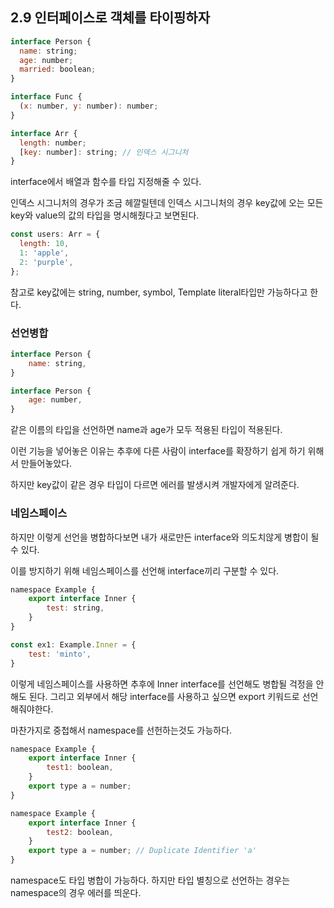 ## 2.9 인터페이스로 객체를 타이핑하자

```js
interface Person {
  name: string;
  age: number;
  married: boolean;
}

interface Func {
  (x: number, y: number): number;
}

interface Arr {
  length: number;
  [key: number]: string; // 인덱스 시그니처
}
```

interface에서 배열과 함수를 타입 지정해줄 수 있다.

인덱스 시그니처의 경우가 조금 헤깔릴텐데 인덱스 시그니처의 경우 key값에 오는 모든 key와 value의 값의 타입을 명시해줬다고 보면된다.

```js
const users: Arr = {
  length: 10,
  1: 'apple',
  2: 'purple',
};
```

참고로 key값에는 string, number, symbol, Template literal타입만 가능하다고 한다.

### 선언병합

```js
interface Person {
    name: string,
}

interface Person {
    age: number,
}
```

같은 이름의 타입을 선언하면 name과 age가 모두 적용된 타입이 적용된다. 

이런 기능을 넣어놓은 이유는 추후에 다른 사람이 interface를 확장하기 쉽게 하기 위해서 만들어놓았다.

하지만 key값이 같은 경우 타입이 다르면 에러를 발생시켜 개발자에게 알려준다.

### 네임스페이스

하지만 이렇게 선언을 병합하다보면 내가 새로만든 interface와 의도치않게 병합이 될 수 있다.

이를 방지하기 위해 네임스페이스를 선언해 interface끼리 구분할 수 있다.

```js
namespace Example {
    export interface Inner {
        test: string,
    }
}

const ex1: Example.Inner = {
    test: 'minto',
}
```

이렇게 네임스페이스를 사용하면 추후에 Inner interface를 선언해도 병합될 걱정을 안해도 된다. 
그리고 외부에서 해당 interface를 사용하고 싶으면 export 키워드로 선언해줘야한다.

마찬가지로 중첩해서 namespace를 선헌하는것도 가능하다.

```js
namespace Example {
    export interface Inner {
        test1: boolean,
    }
    export type a = number;
}

namespace Example {
    export interface Inner {
        test2: boolean,
    }
    export type a = number; // Duplicate Identifier 'a'
}

```

namespace도 타입 병합이 가능하다. 하지만 타입 별칭으로 선언하는 경우는 namespace의 경우 에러를 띄운다. 